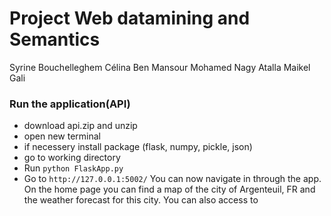 # Project Web datamining and Semantics
Syrine Bouchelleghem
Célina Ben Mansour
Mohamed Nagy Atalla
Maikel Gali



### Run the application(API)
- download api.zip and unzip
- open new terminal
- if necessery install package (flask, numpy, pickle, json)
- go to working directory 
- Run ```python FlaskApp.py ```
- Go to ```http://127.0.0.1:5002/```
You can now navigate in through the app. 
On the home page you can find a map of the city of Argenteuil, FR and the weather forecast for this city.
You can also access to 
